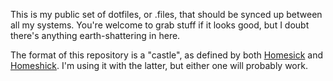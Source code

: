 This is my public set of dotfiles, or .files, that should be synced up between
all my systems. You're welcome to grab stuff if it looks good, but I doubt
there's anything earth-shattering in here.

The format of this repository is a "castle", as defined by both [Homesick][hs]
and [Homeshick][hsh]. I'm using it with the latter, but either one will
probably work.

[hs]: https://github.com/technicalpickles/homesick
[hsh]: https://github.com/andsens/homeshick
